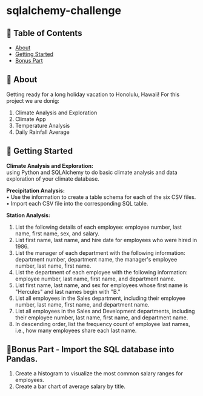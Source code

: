 # sqlalchemy-challenge


## 📝 Table of Contents

- [About](#about)
- [Getting Started](#getting_started)
- [Bonus Part](#bonus_part)

## 🧐 About <a name = "about"></a>
Getting ready for a long holiday vacation to Honolulu, Hawaii!
For this project we are donig:
1.	Climate Analysis and Exploration
2.	Climate App
3.	Temperature Analysis 
4.  Daily Rainfall Average


## 🏁 Getting Started <a name = "getting_started"></a>

**Climate Analysis and Exploration:** <br>
using Python and SQLAlchemy to do basic climate analysis and data exploration of your climate database. 

**Precipitation Analysis:** <br>
•	Use the information to create a table schema for each of the six CSV files. 
•	Import each CSV file into the corresponding SQL table. 

**Station Analysis:** <br>
1.	List the following details of each employee: employee number, last name, first name, sex, and salary.
2.	List first name, last name, and hire date for employees who were hired in 1986.
3.	List the manager of each department with the following information: department number, department name, the manager's employee number, last name, first name.
4.	List the department of each employee with the following information: employee number, last name, first name, and department name.
5.	List first name, last name, and sex for employees whose first name is "Hercules" and last names begin with "B."
6.	List all employees in the Sales department, including their employee number, last name, first name, and department name.
7.	List all employees in the Sales and Development departments, including their employee number, last name, first name, and department name.
8.	In descending order, list the frequency count of employee last names, i.e., how many employees share each last name.

## :doughnut:Bonus Part -	Import the SQL database into Pandas. <a name = "bonus_part"></a>

1.	Create a histogram to visualize the most common salary ranges for employees.
2.	Create a bar chart of average salary by title.

